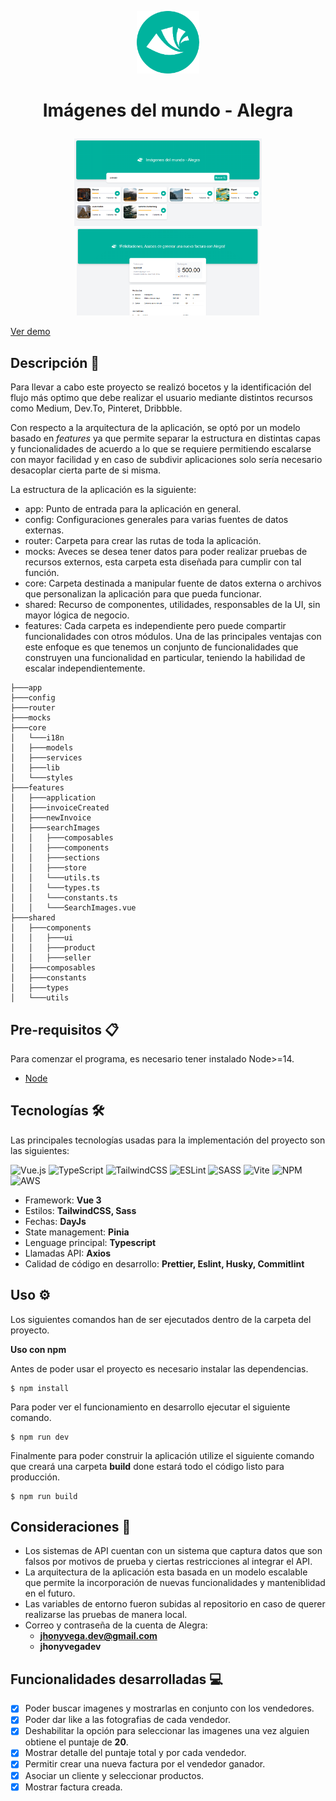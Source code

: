 <p align="center">
<img src="./public/logo.png" alt="preview" width="100" >
</p>

<h1>
<p align="center">
  Imágenes del mundo - Alegra
</p>
</h1>

<p align="center">
<img src="./docs/preview-1.png" alt="preview" width="300" />
<img src="./docs/preview-2.png" alt="preview" width="292" />
</p>

[Ver demo](https://main.d3i8o9r76xprsx.amplifyapp.com/)

## Descripción 🚀

Para llevar a cabo este proyecto se realizó bocetos y la identificación del flujo más optimo que debe realizar el usuario mediante distintos recursos como Medium, Dev.To, Pinteret, Dribbble.

Con respecto a la arquitectura de la aplicación, se optó por un modelo basado en _features_ ya que permite separar la estructura en distintas capas y funcionalidades de acuerdo a lo que se requiere permitiendo escalarse con mayor facilidad y en caso de subdivir aplicaciones solo sería necesario desacoplar cierta parte de si misma.

La estructura de la aplicación es la siguiente:

- app: Punto de entrada para la aplicación en general.
- config: Configuraciones generales para varias fuentes de datos externas.
- router: Carpeta para crear las rutas de toda la aplicación.
- mocks: Aveces se desea tener datos para poder realizar pruebas de recursos externos, esta carpeta esta diseñada para cumplir con tal función.
- core: Carpeta destinada a manipular fuente de datos externa o archivos que personalizan la aplicación para que pueda funcionar.
- shared: Recurso de componentes, utilidades, responsables de la UI, sin mayor lógica de negocio.
- features: Cada carpeta es independiente pero puede compartir funcionalidades con otros módulos. Una de las principales ventajas con este enfoque es que tenemos un conjunto de funcionalidades que construyen una funcionalidad en particular, teniendo la habilidad de escalar independientemente.

```
├───app
├───config
├───router
├───mocks
├───core
│   └───i18n
│   ├───models
│   ├───services
│   ├───lib
│   └───styles
├───features
│   ├───application
│   ├───invoiceCreated
│   ├───newInvoice
│   ├───searchImages
│   │   ├───composables
│   │   ├───components
│   │   ├───sections
│   │   ├───store
│   │   └───utils.ts
│   │   └───types.ts
│   │   └───constants.ts
│   │   └───SearchImages.vue
├───shared
│   ├───components
│   │   ├───ui
│   │   ├───product
│   │   ├───seller
│   ├───composables
│   ├───constants
│   ├───types
│   └───utils
```

## Pre-requisitos 📋

Para comenzar el programa, es necesario tener instalado Node>=14.

- [Node](https://nodejs.org/en/download/)

## Tecnologías 🛠️

Las principales tecnologías usadas para la implementación del proyecto son las siguientes:

![Vue.js](https://img.shields.io/badge/vuejs-%2335495e.svg?style=for-the-badge&logo=vuedotjs&logoColor=%234FC08D)
![TypeScript](https://img.shields.io/badge/typescript-%23007ACC.svg?style=for-the-badge&logo=typescript&logoColor=white)
![TailwindCSS](https://img.shields.io/badge/tailwindcss-%2338B2AC.svg?style=for-the-badge&logo=tailwind-css&logoColor=white)
![ESLint](https://img.shields.io/badge/ESLint-4B3263?style=for-the-badge&logo=eslint&logoColor=white)
![SASS](https://img.shields.io/badge/SASS-hotpink.svg?style=for-the-badge&logo=SASS&logoColor=white)
![Vite](https://img.shields.io/badge/vite-%23646CFF.svg?style=for-the-badge&logo=vite&logoColor=white)
![NPM](https://img.shields.io/badge/NPM-%23000000.svg?style=for-the-badge&logo=npm&logoColor=white)
![AWS](https://img.shields.io/badge/AWS-%23FF9900.svg?style=for-the-badge&logo=amazon-aws&logoColor=white)

- Framework: **Vue 3**
- Estilos: **TailwindCSS, Sass**
- Fechas: **DayJs**
- State management: **Pinia**
- Lenguage principal: **Typescript**
- Llamadas API: **Axios**
- Calidad de código en desarrollo: **Prettier, Eslint, Husky, Commitlint**

## Uso ⚙️

Los siguientes comandos han de ser ejecutados dentro de la carpeta del proyecto.

**Uso con npm**

Antes de poder usar el proyecto es necesario instalar las dependencias.

```console
$ npm install
```

Para poder ver el funcionamiento en desarrollo ejecutar el siguiente comando.

```console
$ npm run dev
```

Finalmente para poder construir la aplicación utilize el siguiente comando que creará una carpeta **build** done estará todo el código listo para producción.

```console
$ npm run build
```

## Consideraciones 🙌

- Los sistemas de API cuentan con un sistema que captura datos que son falsos por motivos de prueba y ciertas restricciones al integrar el API.
- La arquitectura de la aplicación esta basada en un modelo escalable que permite la incorporación de nuevas funcionalidades y manteniblidad en el futuro.
- Las variables de entorno fueron subidas al repositorio en caso de querer realizarse las pruebas de manera local.
- Correo y contraseña de la cuenta de Alegra:
  - **jhonyvega.dev@gmail.com**
  - **jhonyvegadev**

## Funcionalidades desarrolladas 💻

- [x] Poder buscar imagenes y mostrarlas en conjunto con los vendedores.
- [x] Poder dar like a las fotografias de cada vendedor.
- [x] Deshabilitar la opción para seleccionar las imagenes una vez alguien obtiene el puntaje de **20**.
- [x] Mostrar detalle del puntaje total y por cada vendedor.
- [x] Permitir crear una nueva factura por el vendedor ganador.
- [x] Asociar un cliente y seleccionar productos.
- [x] Mostrar factura creada.
